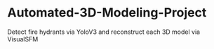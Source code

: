 # Automated-3D-Modeling-Project
 Detect fire hydrants via YoloV3 and reconstruct each 3D model via VisualSFM
